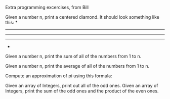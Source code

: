 Extra programming excercises, from Bill

Given a number n, print a centered diamond. It should look something like this:
  *
 ***
*****
 ***
  *

Given a number n, print the sum of all of the numbers from 1 to n.

Given a number n, print the average of all of the numbers from 1 to n.

Compute an approximation of pi using this formula:

Given an array of Integers, print out all of the odd ones.
Given an array of Integers, print the sum of the odd ones and the product of the even ones.

